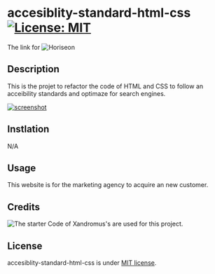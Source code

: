 # accesiblity-standard-html-css [![License: MIT](https://img.shields.io/badge/License-MIT-yellow.svg)](https://opensource.org/licenses/MIT)

The link for ![Horiseon](https://hiroro1989.github.io/accesiblity-standard-html-css/)

## Description

This is the projet to refactor the code of HTML and CSS to follow an acceibility standards and optimaze for search engines.

[![screenshot](./assets/images/screenshot.png)](https://hiroro1989.github.io/accesiblity-standard-html-css/)

## Instlation

N/A

## Usage

This website is for the marketing agency to acquire an new customer.

## Credits

![The starter Code of Xandromus's](https://github.com/coding-boot-camp/urban-octo-telegram) are used for this project.

## License

accesiblity-standard-html-css is under [MIT license](https://en.wikipedia.org/wiki/MIT_License).

